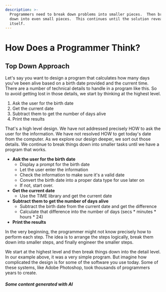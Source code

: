 ```yaml
---
description: >-
  Programmers need to break down problems into smaller pieces.  Then break those
  down into even small pieces.  This continues until the solution reveals
  itself.
---
```


# How Does a Programmer Think?

## Top Down Approach

Let's say you want to design a program that calculates how many days you've been alive based on a birth date provided and the current time.  There are a number of technical details to handle in a program like this.  So to avoid getting lost in those details, we start by thinking at the highest level. &#x20;

1. Ask the user for the birth date
2. Get the current date
3. Subtract them to get the number of days alive
4. Print the results

That's a high level design.  We have not addressed precisely HOW to ask the user for the information.  We have not resolved HOW to get today's date from the computer.  As we explore our design deeper, we sort out those details.  We continue to break things down into smaller tasks until we have a program that works.

* **Ask the user for the birth date**
  * Display a prompt for the birth date
  * Let the user enter the information
  * Check the information to make sure it's a valid date
  * Convert the birth date into a proper data type for use later on
  * If not, start over. &#x20;
* **Get the current date**
  * Use the TIME library and get the current date
* **Subtract them to get the number of days alive**
  * Subtract the birth date from the current date and get the difference
  * Calculate that difference into the number of days (secs \* minutes \* hours \* 24)
* **Print the results**

In the very beginning, the programmer might not know precisely how to perform each step.  The idea is to arrange the steps logically, break them down into smaller steps, and finally engineer the smaller steps.

We start at the highest level and then break things down into the detail level.   In our example above, it was a very simple program.  But imagine how complicated the design is for some of the software you use today.  Some of these systems, like Adobe Photoshop, took thousands of programmers years to create.

##### Some content generated with AI
